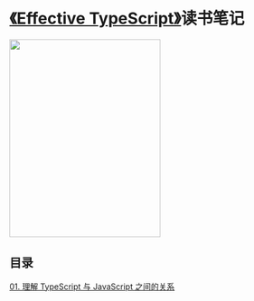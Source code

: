 <!-- markdownlint-disable MD033 -->

# [《Effective TypeScript》](https://effectivetypescript.com/)读书笔记

<img src="https://effectivetypescript.com/images/cover.jpg" width="267" height="350"/>

## 目录

[01. 理解 TypeScript 与 JavaScript 之间的关系](notes/01.%20Understand%20the%20Relationship%20Between%20TypeScript%20and%20JavaScript.md)
